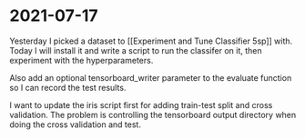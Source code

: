 # 2021-07-17
Yesterday I picked a dataset to [[Experiment and Tune Classifier 5sp]] with.  Today I will install it and write a script to run the classifer on it, then experiment with the hyperparameters.

Also add an optional tensorboard_writer parameter to the evaluate function so I can record the test results.

I want to update the iris script first for adding train-test split and cross validation.  The problem is controlling the tensorboard output directory when doing the cross validation and test.  
